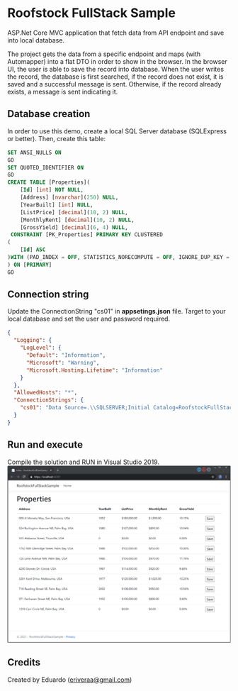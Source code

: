 # Roofstock FullStack Sample
ASP.Net Core MVC application that fetch data from API endpoint and save into local database.

The project gets the data from a specific endpoint and maps (with Automapper) into a flat DTO in order to show in the browser. In the browser UI, the user is able to save the record into database. 
When the user writes the record, the database is first searched, if the record does not exist, it is saved and a successful message is sent. Otherwise, if the record already exists, a message is sent indicating it.

## Database creation
In order to use this demo, create a local SQL Server database (SQLExpress or better). Then, create this table:

```sql
SET ANSI_NULLS ON
GO
SET QUOTED_IDENTIFIER ON
GO
CREATE TABLE [Properties](
	[Id] [int] NOT NULL,
	[Address] [nvarchar](250) NULL,
	[YearBuilt] [int] NULL,
	[ListPrice] [decimal](10, 2) NULL,
	[MonthlyRent] [decimal](10, 2) NULL,
	[GrossYield] [decimal](6, 4) NULL,
 CONSTRAINT [PK_Properties] PRIMARY KEY CLUSTERED 
(
	[Id] ASC
)WITH (PAD_INDEX = OFF, STATISTICS_NORECOMPUTE = OFF, IGNORE_DUP_KEY = OFF, ALLOW_ROW_LOCKS = ON, ALLOW_PAGE_LOCKS = ON) ON [PRIMARY]
) ON [PRIMARY]
GO
```

## Connection string
Update the ConnectionString "cs01" in **appsetings.json** file. Target to your local database and set the user and password required.

```json
{
  "Logging": {
    "LogLevel": {
      "Default": "Information",
      "Microsoft": "Warning",
      "Microsoft.Hosting.Lifetime": "Information"
    }
  },
  "AllowedHosts": "*",
  "ConnectionStrings": {
    "cs01": "Data Source=.\\SQLSERVER;Initial Catalog=RoofstockFullStackSample;User ID=sa;Password=Passw0rd;"
  }
}
```

## Run and execute
Compile the solution and RUN in Visual Studio 2019.
![image info](./Screenshots/screen01.png)

## Credits
Created by Eduardo (eriveraa@gmail.com)

